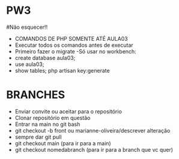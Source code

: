 # PW3
#Não esquecer!!
- COMANDOS DE PHP SOMENTE ATÉ AULA03
- Executar todos os comandos antes de executar
- Primeiro fazer o migrate
-Só usar no workbench:
- create database aula03;
- use aula03;
- show tables;
   php artisan key:generate
  
# BRANCHES
- Enviar convite ou aceitar para o repositório 
- Clonar repositório em questão
- Entrar na main no git bash
- git checkout -b front ou marianne-oliveira/descrever alteração
- sempre dar git pull
- git checkout main (para ir para a main)
- git checkout nomedabranch (para ir para a branch que vc quer) 

